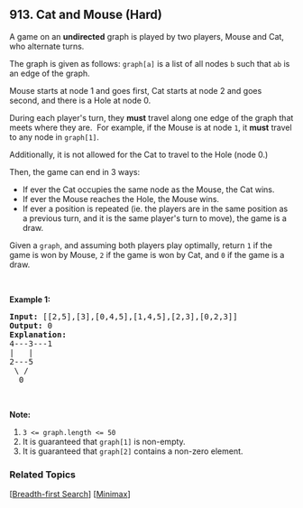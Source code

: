 <!--|This file generated by command(leetcode description); DO NOT EDIT.    |-->
<!--+----------------------------------------------------------------------+-->
<!--|@author    Openset <openset.wang@gmail.com>                           |-->
<!--|@link      https://github.com/openset                                 |-->
<!--|@home      https://github.com/openset/leetcode                        |-->
<!--+----------------------------------------------------------------------+-->

## 913. Cat and Mouse (Hard)

<p>A game on an <strong>undirected</strong> graph is played by two players, Mouse and Cat, who alternate turns.</p>

<p>The graph is given as follows: <code>graph[a]</code> is a list of all nodes <code>b</code> such that <code>ab</code> is an edge of the graph.</p>

<p>Mouse starts at node 1 and goes first, Cat starts at node 2 and goes second, and there is a Hole at node 0.</p>

<p>During each player&#39;s turn, they <strong>must</strong> travel along one&nbsp;edge of the graph that meets where they are.&nbsp; For example, if the Mouse is at node <code>1</code>, it <strong>must</strong> travel to any node in <code>graph[1]</code>.</p>

<p>Additionally, it is not allowed for the Cat to travel to the Hole (node 0.)</p>

<p>Then, the game can end in 3 ways:</p>

<ul>
	<li>If ever the Cat occupies the same node as the Mouse, the Cat wins.</li>
	<li>If ever the Mouse reaches the Hole, the Mouse wins.</li>
	<li>If ever a position is repeated (ie.&nbsp;the players are in the same position as a previous turn, and&nbsp;it is the same player&#39;s turn to move), the game is a draw.</li>
</ul>

<p>Given a <code>graph</code>, and assuming both players play optimally, return <code>1</code>&nbsp;if the game is won by Mouse, <code>2</code>&nbsp;if the game is won by Cat, and <code>0</code>&nbsp;if the game is a draw.</p>

<p>&nbsp;</p>

<ol>
</ol>

<div>
<p><strong>Example 1:</strong></p>

<pre>
<strong>Input: </strong><span id="example-input-1-1">[[2,5],[3],[0,4,5],[1,4,5],[2,3],[0,2,3]]</span>
<strong>Output: </strong><span id="example-output-1">0
<strong>Explanation:</strong>
</span>4---3---1
|&nbsp; &nbsp;|
2---5
&nbsp;\&nbsp;/
&nbsp; 0
</pre>

<p>&nbsp;</p>

<p><strong>Note:</strong></p>

<ol>
	<li><code>3 &lt;= graph.length &lt;= 50</code></li>
	<li>It is guaranteed that <code>graph[1]</code> is non-empty.</li>
	<li>It is guaranteed that <code>graph[2]</code> contains a non-zero element.&nbsp;</li>
</ol>
</div>

### Related Topics
  [[Breadth-first Search](https://github.com/openset/leetcode/tree/master/tag/breadth-first-search/README.md)]
  [[Minimax](https://github.com/openset/leetcode/tree/master/tag/minimax/README.md)]
